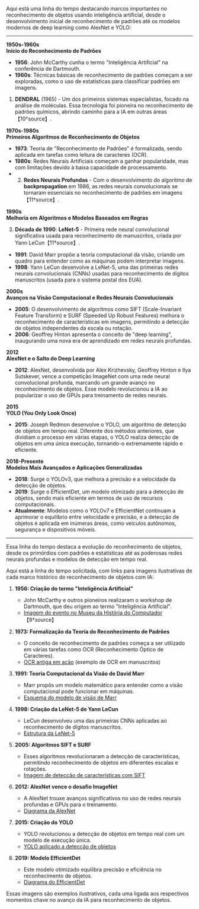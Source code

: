 Aqui está uma linha do tempo destacando marcos importantes no reconhecimento de objetos usando inteligência artificial, desde o desenvolvimento inicial de reconhecimento de padrões até os modelos modernos de deep learning como AlexNet e YOLO:

---

**1950s-1960s**  
**Início do Reconhecimento de Padrões**  
- **1956**: John McCarthy cunha o termo "Inteligência Artificial" na conferência de Dartmouth.
- **1960s**: Técnicas básicas de reconhecimento de padrões começam a ser exploradas, como o uso de estatísticas para classificar padrões em imagens.

1. **DENDRAL** (1965) - Um dos primeiros sistemas especialistas, focado na análise de moléculas. Essa tecnologia foi pioneira no reconhecimento de padrões químicos, abrindo caminho para a IA em outras áreas【10†source】.

**1970s-1980s**  
**Primeiros Algoritmos de Reconhecimento de Objetos**  
- **1973**: Teoria de "Reconhecimento de Padrões" é formalizada, sendo aplicada em tarefas como leitura de caracteres (OCR).
- **1980s**: Redes Neurais Artificiais começam a ganhar popularidade, mas com limitações devido à baixa capacidade de processamento.
- 2. **Redes Neurais Profundas** - Com o desenvolvimento do algoritmo de **backpropagation** em 1986, as redes neurais convolucionais se tornaram essenciais no reconhecimento de padrões em imagens【11†source】.


**1990s**  
**Melhoria em Algoritmos e Modelos Baseados em Regras**  

3. **Década de 1990**: **LeNet-5** - Primeira rede neural convolucional significativa usada para reconhecimento de manuscritos, criada por Yann LeCun【11†source】.

- **1991**: David Marr propõe a teoria computacional da visão, criando um quadro para entender como as máquinas podem interpretar imagens.
- **1998**: Yann LeCun desenvolve a LeNet-5, uma das primeiras redes neurais convolucionais (CNNs) usadas para reconhecimento de dígitos manuscritos (usada para o sistema postal dos EUA).

**2000s**  
**Avanços na Visão Computacional e Redes Neurais Convolucionais**  
- **2005**: O desenvolvimento de algoritmos como SIFT (Scale-Invariant Feature Transform) e SURF (Speeded Up Robust Features) melhora o reconhecimento de características em imagens, permitindo a detecção de objetos independentes da escala ou rotação.
- **2006**: Geoffrey Hinton apresenta o conceito de "deep learning", inaugurando uma nova era de aprendizado em redes neurais profundas.


**2012**  
**AlexNet e o Salto do Deep Learning**  
- **2012**: AlexNet, desenvolvida por Alex Krizhevsky, Geoffrey Hinton e Ilya Sutskever, vence a competição ImageNet com uma rede neural convolucional profunda, marcando um grande avanço no reconhecimento de objetos. Esse modelo revolucionou a IA ao popularizar o uso de GPUs para treinamento de redes neurais.

**2015**  
**YOLO (You Only Look Once)**  
- **2015**: Joseph Redmon desenvolve o YOLO, um algoritmo de detecção de objetos em tempo real. Diferente dos métodos anteriores, que dividiam o processo em várias etapas, o YOLO realiza detecção de objetos em uma única execução, tornando-o extremamente rápido e eficiente.

**2018-Presente**  
**Modelos Mais Avançados e Aplicações Generalizadas**  
- **2018**: Surge o YOLOv3, que melhora a precisão e a velocidade da detecção de objetos.
- **2019**: Surge o EfficientDet, um modelo otimizado para a detecção de objetos, sendo mais eficiente em termos de uso de recursos computacionais.
- **Atualmente**: Modelos como o YOLOv7 e EfficientNet continuam a aprimorar o equilíbrio entre velocidade e precisão, e a detecção de objetos é aplicada em inúmeras áreas, como veículos autônomos, segurança e dispositivos móveis.

---

Essa linha do tempo destaca a evolução do reconhecimento de objetos, desde os primórdios com padrões e estatísticas até as poderosas redes neurais profundas e modelos de detecção em tempo real.


Aqui está a linha do tempo solicitada, com links para imagens ilustrativas de cada marco histórico do reconhecimento de objetos com IA:

1. **1956: Criação do termo "Inteligência Artificial"**
   - John McCarthy e outros pioneiros realizaram o workshop de Dartmouth, que deu origem ao termo "Inteligência Artificial".
   - [Imagem do evento no Museu da História do Computador](https://computerhistory.org/events/1956-dartmouth-workshop-its-immediate/)【9†source】

2. **1973: Formalização da Teoria do Reconhecimento de Padrões**
   - O conceito de reconhecimento de padrões começa a ser utilizado em várias tarefas como OCR (Reconhecimento Óptico de Caracteres).
   - [OCR antiga em ação](https://www.vecteezy.com/vector-art/13235150-handwriting-recognition-with-ocr-image-vector) (exemplo de OCR em manuscritos)

3. **1991: Teoria Computacional da Visão de David Marr**
   - Marr propôs um modelo matemático para entender como a visão computacional pode funcionar em máquinas.
   - [Esquema do modelo de visão de Marr](https://upload.wikimedia.org/wikipedia/commons/thumb/a/a4/Marr_vision_processing.jpg/640px-Marr_vision_processing.jpg)

4. **1998: Criação da LeNet-5 de Yann LeCun**
   - LeCun desenvolveu uma das primeiras CNNs aplicadas ao reconhecimento de dígitos manuscritos.
   - [Estrutura da LeNet-5](https://upload.wikimedia.org/wikipedia/commons/6/66/LeNet5.png)

5. **2005: Algoritmos SIFT e SURF**
   - Esses algoritmos revolucionaram a detecção de características, permitindo reconhecimento de objetos em diferentes escalas e rotações.
   - [Imagem de detecção de características com SIFT](https://miro.medium.com/v2/resize:fit:1000/1*v3G_K9zJOU16mP8tovcExQ.png)

6. **2012: AlexNet vence o desafio ImageNet**
   - A AlexNet trouxe avanços significativos no uso de redes neurais profundas e GPUs para o treinamento.
   - [Diagrama da AlexNet](https://upload.wikimedia.org/wikipedia/commons/thumb/5/5e/AlexNet_structure.png/640px-AlexNet_structure.png)

7. **2015: Criação do YOLO**
   - YOLO revolucionou a detecção de objetos em tempo real com um modelo de execução única.
   - [YOLO aplicado a detecção de objetos](https://www.researchgate.net/profile/Eswar-Raju-Kintali-2/publication/352342001/figure/fig2/AS:1046511269472256@1623397238450/Object-detection-examples-using-YOLO-3-6-7-8.ppm)

8. **2019: Modelo EfficientDet**
   - Este modelo otimizado equilibra precisão e eficiência no reconhecimento de objetos.
   - [Diagrama do EfficientDet](https://miro.medium.com/v2/resize:fit:500/format:webp/1*ugAkSeOaFFjoMsV2nD6dnA.png)

Essas imagens são exemplos ilustrativos, cada uma ligada aos respectivos momentos chave no avanço da IA para reconhecimento de objetos.
